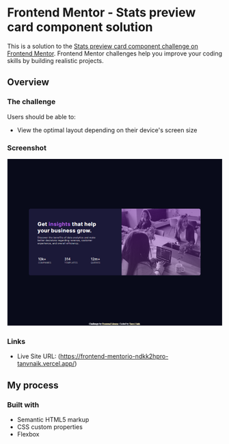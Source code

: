 # Frontend Mentor - Stats preview card component solution

This is a solution to the [Stats preview card component challenge on Frontend Mentor](https://www.frontendmentor.io/challenges/stats-preview-card-component-8JqbgoU62). Frontend Mentor challenges help you improve your coding skills by building realistic projects. 


## Overview

### The challenge

Users should be able to:

- View the optimal layout depending on their device's screen size

### Screenshot

![](./images/chall_done.png)


### Links


- Live Site URL: (https://frontend-mentorio-ndkk2hpro-tanvnaik.vercel.app/)

## My process

### Built with

- Semantic HTML5 markup
- CSS custom properties
- Flexbox





